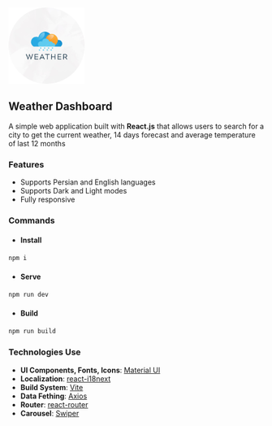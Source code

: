 <img src="https://raw.githubusercontent.com/morteza-jamali/react-weather-app/refs/heads/master/public/logo.png" alt="Weather Dashboard" title="Weather Dashboard" width="150px" />

## Weather Dashboard

A simple web application built with **React.js** that allows users to search for a city to get the current weather, 14 days forecast and average temperature of last 12 months

### Features

- Supports Persian and English languages
- Supports Dark and Light modes
- Fully responsive

### Commands

- #### Install

```bash
npm i
```

- #### Serve

```bash
npm run dev
```

- #### Build

```bash
npm run build
```

### Technologies Use

- **UI Components, Fonts, Icons**: [Material UI](https://mui.com/material-ui/)
- **Localization**: [react-i18next](https://react.i18next.com/)
- **Build System**: [Vite](https://vite.dev/)
- **Data Fething**: [Axios](https://axios-http.com/docs/intro)
- **Router**: [react-router](https://reactrouter.com/)
- **Carousel**: [Swiper](https://swiperjs.com/)
